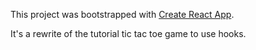 This project was bootstrapped with [Create React App](https://github.com/facebook/create-react-app).

It's a rewrite of the tutorial tic tac toe game to use hooks.
